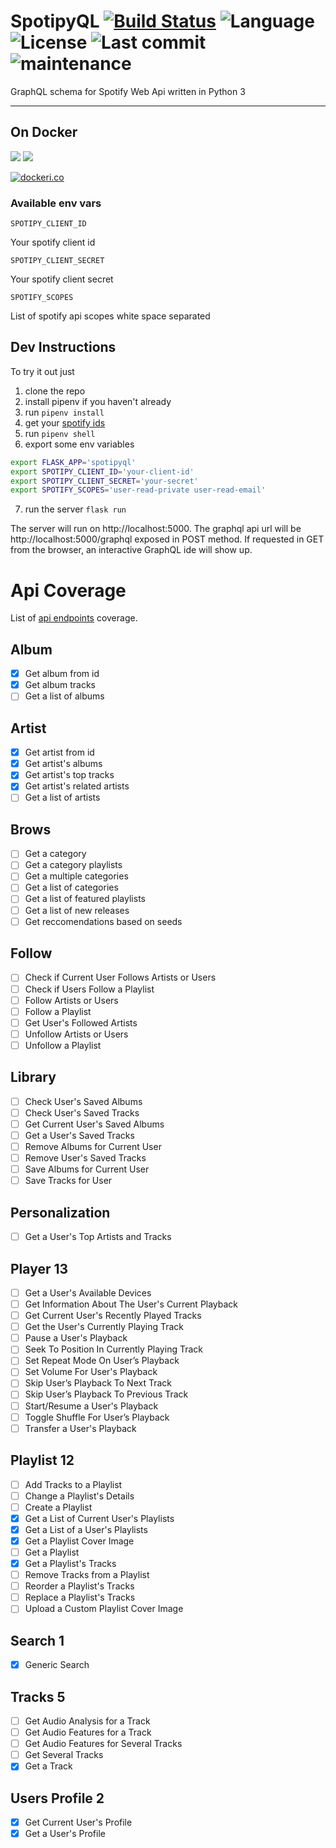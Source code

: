 # SpotipyQL [![Build Status](https://cloud.drone.io/api/badges/Skogsfrae/spotipyql/status.svg)](https://cloud.drone.io/Skogsfrae/spotipyql) ![Language](https://img.shields.io/github/languages/top/skogsfrae/spotipyql.svg?color=%2310101&style=flat&logo=python) ![License](https://img.shields.io/github/license/skogsfrae/spotipyql.svg?color=%2310101) ![Last commit](https://img.shields.io/github/last-commit/skogsfrae/spotipyql.svg?color=%2310101&style=flat&logo=github) ![maintenance](https://img.shields.io/maintenance/yes/2019.svg)

GraphQL schema for Spotify Web Api written in Python 3

----

## On Docker

![](https://images.microbadger.com/badges/version/skogsfrae/spotipyql.svg) ![](https://images.microbadger.com/badges/image/skogsfrae/spotipyql.svg)

[![dockeri.co](https://dockeri.co/image/skogsfrae/spotipyql)](https://hub.docker.com/r/skogsfrae/spotipyql)

### Available env vars

`SPOTIPY_CLIENT_ID`

Your spotify client id

`SPOTIPY_CLIENT_SECRET`

Your spotify client secret

`SPOTIFY_SCOPES`

List of spotify api scopes white space separated

## Dev Instructions

To try it out just 
1. clone the repo
2. install pipenv if you haven't already
3. run `pipenv install`
4. get your [spotify ids](https://developer.spotify.com)
5. run `pipenv shell`
6. export some env variables
```bash
export FLASK_APP='spotipyql'
export SPOTIPY_CLIENT_ID='your-client-id'
export SPOTIPY_CLIENT_SECRET='your-secret'
export SPOTIFY_SCOPES='user-read-private user-read-email'
```
7. run the server `flask run`

The server will run on http://localhost:5000.
The graphql api url will be http://localhost:5000/graphql exposed in POST method. If requested in GET from the browser, an interactive GraphQL ide will show up.


# Api Coverage

List of [api endpoints](https://developer.spotify.com/documentation/web-api/reference/) coverage.

## Album
- [x] Get album from id
- [x] Get album tracks
- [ ] Get a list of albums

## Artist
- [x] Get artist from id
- [x] Get artist's albums
- [x] Get artist's top tracks
- [x] Get artist's related artists
- [ ] Get a list of artists

## Brows
- [ ] Get a category
- [ ] Get a category playlists
- [ ] Get a multiple categories
- [ ] Get a list of categories
- [ ] Get a list of featured playlists
- [ ] Get a list of new releases
- [ ] Get reccomendations based on seeds

## Follow
- [ ] Check if Current User Follows Artists or Users
- [ ] Check if Users Follow a Playlist
- [ ] Follow Artists or Users
- [ ] Follow a Playlist
- [ ] Get User's Followed Artists
- [ ] Unfollow Artists or Users
- [ ] Unfollow a Playlist

## Library
- [ ] Check User's Saved Albums
- [ ] Check User's Saved Tracks
- [ ] Get Current User's Saved Albums
- [ ] Get a User's Saved Tracks
- [ ] Remove Albums for Current User
- [ ] Remove User's Saved Tracks
- [ ] Save Albums for Current User
- [ ] Save Tracks for User	

## Personalization
- [ ] Get a User's Top Artists and Tracks

## Player 13
- [ ] Get a User's Available Devices
- [ ] Get Information About The User's Current Playback
- [ ] Get Current User's Recently Played Tracks
- [ ] Get the User's Currently Playing Track
- [ ] Pause a User's Playback
- [ ] Seek To Position In Currently Playing Track	
- [ ] Set Repeat Mode On User’s Playback
- [ ] Set Volume For User's Playback
- [ ] Skip User’s Playback To Next Track
- [ ] Skip User’s Playback To Previous Track
- [ ] Start/Resume a User's Playback	
- [ ] Toggle Shuffle For User’s Playback
- [ ] Transfer a User's Playback	

## Playlist 12
- [ ] Add Tracks to a Playlist
- [ ] Change a Playlist's Details
- [ ] Create a Playlist
- [x] Get a List of Current User's Playlists
- [x] Get a List of a User's Playlists
- [x] Get a Playlist Cover Image
- [ ] Get a Playlist
- [x] Get a Playlist's Tracks
- [ ] Remove Tracks from a Playlist	
- [ ] Reorder a Playlist's Tracks
- [ ] Replace a Playlist's Tracks
- [ ] Upload a Custom Playlist Cover Image

## Search 1
- [x] Generic Search

## Tracks 5
- [ ] Get Audio Analysis for a Track	
- [ ] Get Audio Features for a Track
- [ ] Get Audio Features for Several Tracks	
- [ ] Get Several Tracks
- [x] Get a Track

## Users Profile 2
- [x] Get Current User's Profile
- [x] Get a User's Profile	
